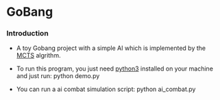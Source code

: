 # GoBang

### Introduction

*  A toy Gobang project with a simple AI which is implemented by the [MCTS](https://en.wikipedia.org/wiki/Monte_Carlo_tree_search) algrithm.

*  To run this program, you just need [python3](https://www.python.org/downloads/) installed on your machine and just run:
		python demo.py

* You can run a ai combat simulation script:
		python ai_combat.py
